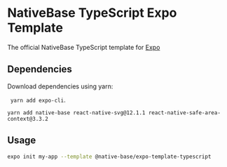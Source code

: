 # NativeBase TypeScript Expo Template

The official NativeBase TypeScript template for [Expo](https://docs.expo.io/)

## Dependencies

Download dependencies using yarn:  

``` yarn add expo-cli```. 

```yarn add native-base react-native-svg@12.1.1 react-native-safe-area-context@3.3.2```
## Usage

```sh
expo init my-app --template @native-base/expo-template-typescript
```
